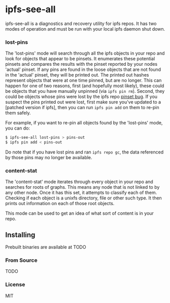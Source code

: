 ipfs-see-all
============

ipfs-see-all is a diagnostics and recovery utility for ipfs repos. It has two
modes of operation and must be run with your local ipfs daemon shut down.

### lost-pins
The 'lost-pins' mode will search through all the ipfs objects in your
repo and look for objects that appear to be pinsets. It enumerates these
potential pinsets and compares the results with the pinset reported by your
nodes 'actual' pinset. If any pins are found in the loose objects that are not
found in the 'actual' pinset, they will be printed out. The printed out hashes
represent objects that were at one time pinned, but are no longer. This can
happen for one of two reasons, first (and hopefully most likely), these could
be objects that you have manually unpinned (via `ipfs pin rm`). Second, they
could be objects whose pins were lost by the ipfs repo [pinset
bug](https://github.com/ipfs/go-ipfs/pull/3273). If you suspect the pins
printed out were lost, first make sure you've updated to a [patched version if
ipfs], then you can run `ipfs pin add` on them to re-pin them safely.

For example, if you want to re-pin all objects found by the 'lost-pins' mode,
you can do:

```bash
$ ipfs-see-all lost-pins > pins-out
$ ipfs pin add < pins-out
```

Do note that if you have lost pins and ran `ipfs repo gc`, the data referenced
by those pins may no longer be available.

### content-stat
The 'content-stat' mode iterates through every object in your repo and searches
for roots of graphs. This means any node that is not linked to by any other
node. Once it has this set, it attempts to classify each of them. Checking
if each object is a unixfs directory, file or other such type. It then
prints out information on each of those root objects.

This mode can be used to get an idea of what sort of content is in your repo.

## Installing

Prebuilt binaries are available at TODO

### From Source
TODO

### License
MIT
